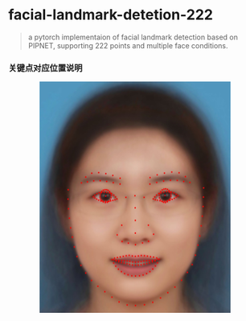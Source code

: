 # facial-landmark-detetion-222
> a pytorch implementaion of facial landmark detection based on PIPNET, supporting 222 points and multiple face conditions.

### 关键点对应位置说明
<div align=center>
<img src=test_meanface.jpg width="380" height="460"/>
</div>
